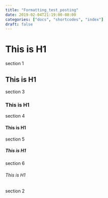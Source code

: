 ```yaml
---
title: "Formatting_test_posting"
date: 2019-02-04T21:19:00-08:00
categories: ["docs", "shortcodes", "index"]
draft: false
---
```



# This is H1

section 1

## This is H1

section 3

### This is H1

section 4

#### This is H1

section 5

##### This is H1

section 6

###### This is H1

section 2
